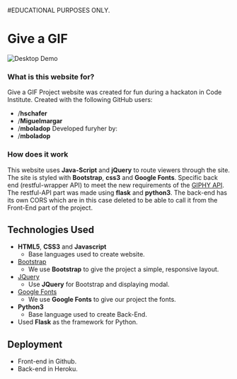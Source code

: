 #EDUCATIONAL PURPOSES ONLY.

# Give a GIF

![Desktop Demo](https://raw.githubusercontent.com/mboladop/Give-a-Gif/master/README_files/giveagif.gif "Desktop Demo")

### What is this website for?
Give a GIF Project website was created for fun during a hackaton in Code Institute.
Created with the following GitHub users: 
- /**hschafer**
- /**Miguelmargar**
- /**mboladop**
Developed furyher by:
- /**mboladop**

### How does it work
 
This website uses **Java-Script** and **jQuery** to route viewers through the site. The site is styled with **Bootstrap**, **css3** and **Google Fonts**. Specific back end (restful-wrapper API) to meet the new requirements of the [GIPHY API](https://developers.giphy.com/). The restful-API part was made using **flask** and **python3**. The back-end has its own CORS which are in this case deleted to be able to call it from the Front-End part of the project.

## Technologies Used

- **HTML5**, **CSS3** and **Javascript**
  - Base languages used to create website.
- [Bootstrap](http://getbootstrap.com/)
    - We use **Bootstrap** to give the project a simple, responsive layout.
- [JQuery](https://jquery.com)
    - Use **JQuery** for Bootstrap and displaying modal.
- [Google Fonts](http://googlefonts.com/)
    - We use **Google Fonts** to give our project the fonts.
- **Python3**
  - Base language used to create Back-End.
- Used **Flask** as the framework for Python.

## Deployment
- Front-end in Github.
- Back-end in Heroku.
